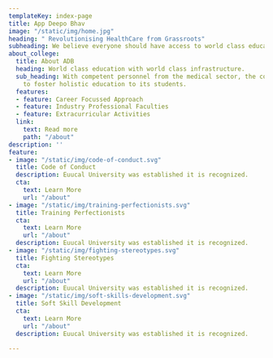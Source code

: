 ```yaml
---
templateKey: index-page
title: App Deepo Bhav
image: "/static/img/home.jpg"
heading: " Revolutionising HealthCare from Grassroots"
subheading: We believe everyone should have access to world class education.
about_college:
  title: About ADB
  heading: World class education with world class infrastructure.
  sub_heading: With competent personnel from the medical sector, the college is aimed
    to foster holistic education to its students.
  features:
  - feature: Career Focussed Approach
  - feature: Industry Professional Faculties
  - feature: Extracurricular Activities
  link:
    text: Read more
    path: "/about"
description: ''
feature:
- image: "/static/img/code-of-conduct.svg"
  title: Code of Conduct
  description: Euucal University was established it is recognized.
  cta:
    text: Learn More
    url: "/about"
- image: "/static/img/training-perfectionists.svg"
  title: Training Perfectionists
  cta:
    text: Learn More
    url: "/about"
  description: Euucal University was established it is recognized.
- image: "/static/img/fighting-stereotypes.svg"
  title: Fighting Stereotypes
  cta:
    text: Learn More
    url: "/about"
  description: Euucal University was established it is recognized.
- image: "/static/img/soft-skills-development.svg"
  title: Soft Skill Development
  cta:
    text: Learn More
    url: "/about"
  description: Euucal University was established it is recognized.

---
```

